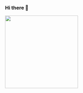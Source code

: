 ### Hi there 👋

<img src="https://giphy.com/gifs/zombie-late-night-trolling-l0HlMmCTZsADKuIWQ" width="240px" align="center">

<!--
**NickSolante/NickSolante** is a ✨ _special_ ✨ repository because its `README.md` (this file) appears on your GitHub profile.

Here are some ideas to get you started:

- 🔭 I’m currently working on ...
- 🌱 I’m currently learning ...
- 👯 I’m looking to collaborate on ...
- 🤔 I’m looking for help with ...
- 💬 Ask me about ...
- 📫 How to reach me: ...
- 😄 Pronouns: ...
- ⚡ Fun fact: ...
-->
